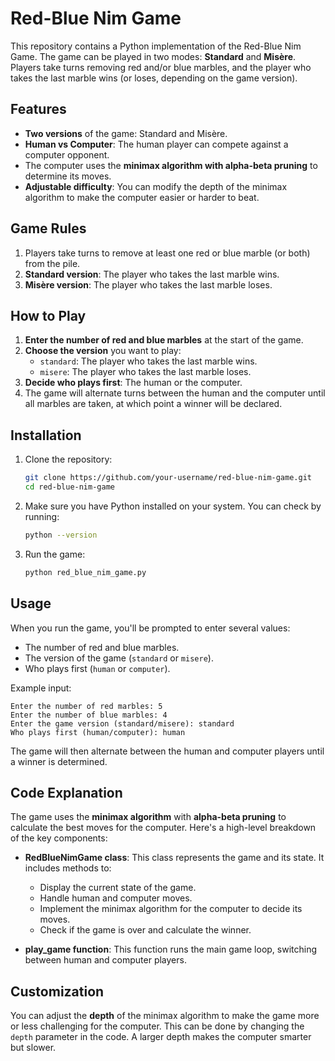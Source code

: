 

# Red-Blue Nim Game

This repository contains a Python implementation of the Red-Blue Nim Game. The game can be played in two modes: **Standard** and **Misère**. Players take turns removing red and/or blue marbles, and the player who takes the last marble wins (or loses, depending on the game version).

## Features

- **Two versions** of the game: Standard and Misère.
- **Human vs Computer**: The human player can compete against a computer opponent.
- The computer uses the **minimax algorithm with alpha-beta pruning** to determine its moves.
- **Adjustable difficulty**: You can modify the depth of the minimax algorithm to make the computer easier or harder to beat.

## Game Rules

1. Players take turns to remove at least one red or blue marble (or both) from the pile.
2. **Standard version**: The player who takes the last marble wins.
3. **Misère version**: The player who takes the last marble loses.

## How to Play

1. **Enter the number of red and blue marbles** at the start of the game.
2. **Choose the version** you want to play:
   - `standard`: The player who takes the last marble wins.
   - `misere`: The player who takes the last marble loses.
3. **Decide who plays first**: The human or the computer.
4. The game will alternate turns between the human and the computer until all marbles are taken, at which point a winner will be declared.

## Installation

1. Clone the repository:
   ```bash
   git clone https://github.com/your-username/red-blue-nim-game.git
   cd red-blue-nim-game
   ```

2. Make sure you have Python installed on your system. You can check by running:
   ```bash
   python --version
   ```

3. Run the game:
   ```bash
   python red_blue_nim_game.py
   ```

## Usage

When you run the game, you'll be prompted to enter several values:
- The number of red and blue marbles.
- The version of the game (`standard` or `misere`).
- Who plays first (`human` or `computer`).

Example input:
```
Enter the number of red marbles: 5
Enter the number of blue marbles: 4
Enter the game version (standard/misere): standard
Who plays first (human/computer): human
```

The game will then alternate between the human and computer players until a winner is determined.

## Code Explanation

The game uses the **minimax algorithm** with **alpha-beta pruning** to calculate the best moves for the computer. Here's a high-level breakdown of the key components:

- **RedBlueNimGame class**: This class represents the game and its state. It includes methods to:
  - Display the current state of the game.
  - Handle human and computer moves.
  - Implement the minimax algorithm for the computer to decide its moves.
  - Check if the game is over and calculate the winner.

- **play_game function**: This function runs the main game loop, switching between human and computer players.

## Customization

You can adjust the **depth** of the minimax algorithm to make the game more or less challenging for the computer. This can be done by changing the `depth` parameter in the code. A larger depth makes the computer smarter but slower.

